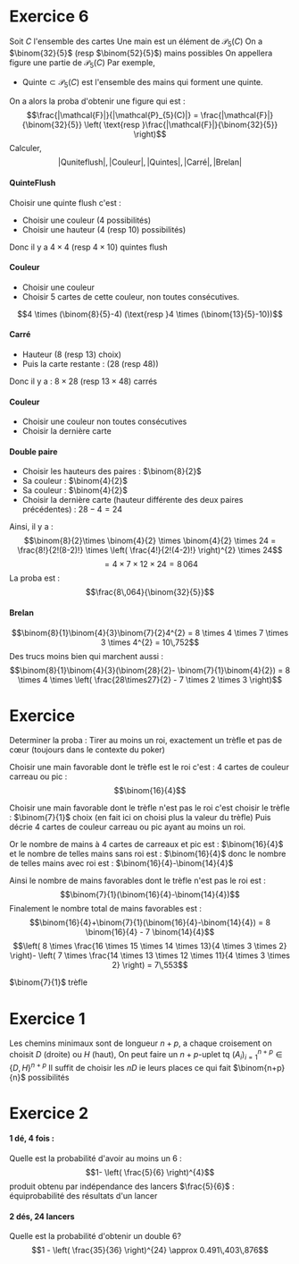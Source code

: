 # Exercice 6
Soit $C$ l'ensemble des cartes
Une main est un élément de $\mathcal{P}_{5}(C)$
On a $\binom{32}{5}$ (resp $\binom{52}{5}$) mains possibles
On appellera figure une partie de $\mathcal{P}_{5}(C)$
Par exemple,
- $\text{Quinte} \subset \mathcal{P}_{5}(C)$ est l'ensemble des mains qui forment une quinte. 

On a alors la proba d'obtenir une figure qui est : 
$$\frac{|\mathcal{F}|}{|\mathcal{P}_{5}(C)|} = \frac{|\mathcal{F}|}{\binom{32}{5}} \left( \text{resp }\frac{|\mathcal{F}|}{\binom{32}{5}} \right)$$
Calculer, 
$$|\text{Quniteflush}|, |\text{Couleur}|, |\text{Quintes}|, |\text{Carré}|, |\text{Brelan}|$$

#### QuinteFlush
Choisir une quinte flush c'est : 
- Choisir une couleur ($4$ possibilités)
- Choisir une hauteur ($4$ (resp $10$) possibilités)

Donc il y a $4 \times 4$ (resp $4 \times 10$) quintes flush

#### Couleur
- Choisir une couleur
- Choisir $5$ cartes de cette couleur, non toutes consécutives. 

$$4 \times (\binom{8}{5}-4) (\text{resp }4 \times (\binom{13}{5}-10))$$

#### Carré
- Hauteur ($8$ (resp $13$) choix)
- Puis la carte restante : ($28$ (resp $48$))

Donc il y a : $8\times 28$ (resp $13\times 48$) carrés

#### Couleur
- Choisir une couleur non toutes consécutives 
- Choisir la dernière carte

#### Double paire
- Choisir les hauteurs des paires : $\binom{8}{2}$ 
- Sa couleur : $\binom{4}{2}$
- Sa couleur : $\binom{4}{2}$
- Choisir la dernière carte (hauteur différente des deux paires précédentes) : $28-4 = 24$

Ainsi, il y a :
$$\binom{8}{2}\times \binom{4}{2} \times \binom{4}{2} \times 24 = \frac{8!}{2!(8-2)!} \times \left( \frac{4!}{2!(4-2)!} \right)^{2} \times 24$$
$$= 4 \times 7 \times 12 \times 24 = 8\,064$$
La proba est : 
$$\frac{8\,064}{\binom{32}{5}}$$

#### Brelan
$$\binom{8}{1}\binom{4}{3}\binom{7}{2}4^{2} = 8 \times 4 \times 7 \times 3 \times 4^{2} = 10\,752$$
Des trucs moins bien qui marchent aussi : 
$$\binom{8}{1}\binom{4}{3}(\binom{28}{2}- \binom{7}{1}\binom{4}{2}) = 8 \times 4 \times \left( \frac{28\times27}{2} - 7 \times 2 \times 3 \right)$$


# Exercice
Determiner la proba : 
Tirer au moins un roi, exactement un trèfle et pas de cœur 
(toujours dans le contexte du poker)

Choisir une main favorable dont le trèfle est le roi c'est :
$4$ cartes de couleur carreau ou pic :
$$\binom{16}{4}$$

Choisir une main favorable dont le trèfle n'est pas le roi c'est choisir le trèfle : $\binom{7}{1}$ choix (en fait ici on choisi plus la valeur du trèfle)
Puis décrie $4$ cartes de couleur carreau ou pic ayant au moins un roi. 

Or le nombre de mains à $4$ cartes de carreaux et pic est : $\binom{16}{4}$ et le nombre de telles mains sans roi est : $\binom{16}{4}$ donc le nombre de telles mains avec roi est : $\binom{16}{4}-\binom{14}{4}$

Ainsi le nombre de mains favorables dont le trèfle n'est pas le roi est : 
$$\binom{7}{1}(\binom{16}{4}-\binom{14}{4})$$
Finalement le nombre total de mains favorables est : 
$$\binom{16}{4}+\binom{7}{1}(\binom{16}{4}-\binom{14}{4}) = 8 \binom{16}{4} - 7 \binom{14}{4}$$
$$\left( 8 \times \frac{16 \times 15 \times 14 \times 13}{4 \times 3 \times 2} \right)- \left( 7 \times \frac{14 \times 13 \times 12 \times  11}{4 \times 3 \times 2} \right) = 7\,553$$


$\binom{7}{1}$ trèfle


# Exercice 1
Les chemins minimaux sont de longueur $n+p$, a chaque croisement on choisit $D$ (droite) ou $H$ (haut), 
On peut faire un $n+p$-uplet tq $(A_{i})_{i = 1}^{n+p} \in \{ D, H \}^{n+p}$
Il suffit de choisir les $nD$ ie leurs places ce qui fait $\binom{n+p}{n}$ possibilités

# Exercice 2
#### $1$ dé, $4$ fois : 
Quelle est la probabilité d'avoir au moins un $6$ : 
$$1- \left( \frac{5}{6} \right)^{4}$$
produit obtenu par indépendance des lancers
$\frac{5}{6}$ : équiprobabilité des résultats d'un lancer

#### $2$ dés, $24$ lancers
Quelle est la probabilité d'obtenir un double $6$?
$$1 - \left( \frac{35}{36} \right)^{24}  \approx  0.491\,403\,876$$
